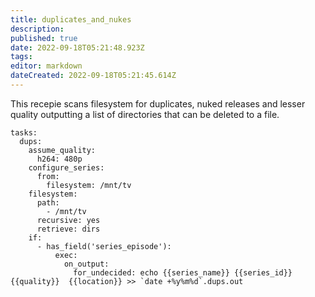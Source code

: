 ```yaml
---
title: duplicates_and_nukes
description: 
published: true
date: 2022-09-18T05:21:48.923Z
tags: 
editor: markdown
dateCreated: 2022-09-18T05:21:45.614Z
---
```


This recepie scans filesystem for duplicates, nuked releases and lesser quality outputting a list of directories that can be deleted to a file.

    tasks:
      dups:
        assume_quality:
          h264: 480p
        configure_series:
          from:
            filesystem: /mnt/tv
        filesystem:
          path:
            - /mnt/tv
          recursive: yes
          retrieve: dirs
        if:
          - has_field('series_episode'):
              exec:
                on_output:
                  for_undecided: echo {{series_name}} {{series_id}} {{quality}}  {{location}} >> `date +%y%m%d`.dups.out